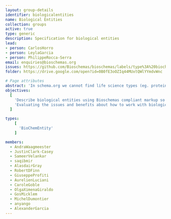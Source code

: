 ```yaml
---
layout: group-details
identifier: biologicalentities
name: Biological Entities
collection: groups
active: true
type: generic
description: Specification for biological entities
lead: 
- person: CarlosHorro
- person: LeylaGarcia
- person: PhilippeRocca-Serra
email: enquiries@bioschemas.org
issues: https://github.com/Bioschemas/bioschemas/labels/type%3A%20biochementity
folder: https://drive.google.com/open?id=0B0fE3oOZIq44MUxtQWlYYmdvWnc

# Page attributes
abstract: 'In schema.org we cannot find life science types (eg. protein, gene, biological pathway) except those types that overlap with healthcare and medicine domains defined by the health schema.org extension (eg. drug, artery). These life science types share many elements which can be captured in a common biological entity type.'
objectives:
  [
    'Describe biological entities using Bioschemas compliant markup so biological types can be more easily indexed by search engines and registries.',
    'Evaluating the issues and benefits about how to work with biological entities in schema.org and Bioschemas'
  ]

types:
    [
      'BioChemEntity'
    ]

members:
  - AndraWaagmeester
  - JustinClark-Casey
  - SameerVelankar
  - saqibmir
  - AlasdairGray
  - RobertDFinn
  - GiuseppeProfiti
  - AurelienLuciani
  - CaroleGoble
  - OlgaXimenaGiraldo
  - GosMicklem
  - MichelDumontier
  - anyango
  - AlexanderGarcia
---
```

